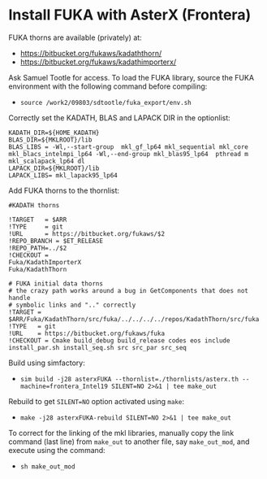 # Install FUKA with AsterX (Frontera)

FUKA thorns are available (privately) at:

* https://bitbucket.org/fukaws/kadaththorn/
* https://bitbucket.org/fukaws/kadathimporterx/

Ask Samuel Tootle for access.
To load the FUKA library, source the FUKA environment with the following command before compiling:

* `source /work2/09803/sdtootle/fuka_export/env.sh`

Correctly set the KADATH, BLAS and LAPACK DIR in the optionlist:
```
KADATH_DIR=${HOME_KADATH}
BLAS_DIR=${MKLROOT}/lib
BLAS_LIBS = -Wl,--start-group  mkl_gf_lp64 mkl_sequential mkl_core mkl_blacs_intelmpi_lp64 -Wl,--end-group mkl_blas95_lp64  pthread m mkl_scalapack_lp64 dl
LAPACK_DIR=${MKLROOT}/lib
LAPACK_LIBS= mkl_lapack95_lp64
```

Add FUKA thorns to the thornlist:
```
#KADATH thorns

!TARGET   = $ARR
!TYPE     = git
!URL      = https://bitbucket.org/fukaws/$2
!REPO_BRANCH = $ET_RELEASE
!REPO_PATH=../$2
!CHECKOUT =
Fuka/KadathImporterX
Fuka/KadathThorn

# FUKA initial data thorns
# the crazy path works around a bug in GetComponents that does not handle
# symbolic links and ".." correctly
!TARGET = $ARR/Fuka/KadathThorn/src/fuka/../../../../repos/KadathThorn/src/fuka
!TYPE   = git
!URL    = https://bitbucket.org/fukaws/fuka
!CHECKOUT = Cmake build_debug build_release codes eos include install_par.sh install_seq.sh src src_par src_seq
```

Build using simfactory:
* `sim build -j28 asterxFUKA --thornlist=./thornlists/asterx.th --machine=frontera_Intel19 SILENT=NO 2>&1 | tee make_out`

Rebuild to get `SILENT=NO` option activated using `make`:
* `make -j28 asterxFUKA-rebuild SILENT=NO 2>&1 | tee make_out`

To correct for the linking of the mkl libraries, manually copy the link command (last line) from `make_out` to another file, say `make_out_mod`, and execute using the command:
* `sh make_out_mod`

